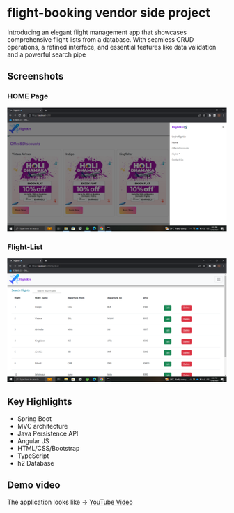 # flight-booking vendor side project

Introducing an elegant flight management app that showcases comprehensive flight lists from a database. With seamless CRUD operations, a refined interface, and essential features like data validation and a powerful search pipe

## Screenshots

### HOME Page

![Home Page](/flight-home.png)

### Flight-List

![ListPage](/flight-list.png)


## Key Highlights

* Spring Boot
* MVC architecture
* Java Persistence API
* Angular JS
* HTML/CSS/Bootstrap
* TypeScript
* h2 Database

## Demo video
The application looks like -> [YouTube Video](https://youtube.com/playlist?list=PLqq-6Pq4lTTa8V613TZhGq4o8hSgkMGQ0
)  

  
